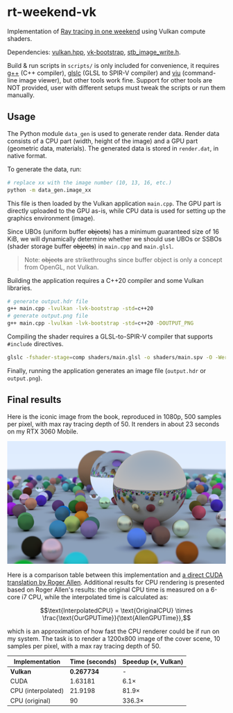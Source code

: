 # rt-weekend-vk

Implementation of [Ray tracing in one weekend](https://raytracing.github.io/)
using Vulkan compute shaders.

Dependencies: [vulkan.hpp](https://github.com/KhronosGroup/Vulkan-Hpp),
[vk-bootstrap](https://github.com/charles-lunarg/vk-bootstrap),
[stb_image_write.h](https://github.com/nothings/stb).

Build & run scripts in `scripts/` is only included for convenience, it requires
[g++](https://gcc.gnu.org/) (C++ compiler),
[glslc](https://github.com/google/shaderc) (GLSL to SPIR-V compiler) and
[viu](https://github.com/atanunq/viu) (command-line image viewer), but other
tools work fine. Support for other tools are NOT provided, user with different
setups must tweak the scripts or run them manually.

## Usage

The Python module `data_gen` is used to generate render data. Render data
consists of a CPU part (width, height of the image) and a GPU part (geometric
data, materials). The generated data is stored in `render.dat`, in native format.

To generate the data, run:
```sh
# replace xx with the image number (10, 13, 16, etc.)
python -m data_gen.image_xx
```

This file is then loaded by the Vulkan application `main.cpp`. The GPU part is
directly uploaded to the GPU as-is, while CPU data is used for setting up the
graphics environment (image).

Since UBOs (uniform buffer ~~objects~~) has a minimum guaranteed size of 16
KiB, we will dynamically determine whether we should use UBOs or SSBOs (shader
storage buffer ~~objects~~) in `main.cpp` and `main.glsl`.

>Note: ~~objects~~ are strikethroughs since buffer object is only a concept
>from OpenGL, not Vulkan.

Building the application requires a C++20 compiler and some Vulkan libraries.
```sh
# generate output.hdr file
g++ main.cpp -lvulkan -lvk-bootstrap -std=c++20
# generate output.png file
g++ main.cpp -lvulkan -lvk-bootstrap -std=c++20 -DOUTPUT_PNG
```

Compiling the shader requires a GLSL-to-SPIR-V compiler that supports
`#include` directives.
```sh
glslc -fshader-stage=comp shaders/main.glsl -o shaders/main.spv -O -Werror
```

Finally, running the application generates an image file (`output.hdr` or
`output.png`).

## Final results

Here is the iconic image from the book, reproduced in 1080p, 500 samples per
pixel, with max ray tracing depth of 50. It renders in about 23 seconds on my
RTX 3060 Mobile.

![demo image](./images/rt-weekend-vk.png)

Here is a comparison table between this implementation and [a direct CUDA
translation by Roger
Allen](https://developer.nvidia.com/blog/accelerated-ray-tracing-cuda/).
Additional results for CPU rendering is presented based on Roger Allen's
results: the original CPU time is measured on a 6-core i7 CPU, while the
interpolated time is calculated as: 

$$\text{InterpolatedCPU} = \text{OriginalCPU} \times \frac{\text{OurGPUTime}}{\text{AllenGPUTime}},$$

which is an approximation of how fast the CPU renderer could be if run on my
system. The task is to render a 1200x800 image of the cover scene, 10 samples
per pixel, with a max ray tracing depth of 50.

| Implementation     | Time (seconds) | Speedup (×, Vulkan) |
| ------------------ | -------------- | ------------------- |
| **Vulkan**         | **0.267734**   | -                   |
| CUDA               | 1.63181        | 6.1×                |
| CPU (interpolated) | 21.9198        | 81.9×               |
| CPU (original)     | 90             | 336.3×              |

